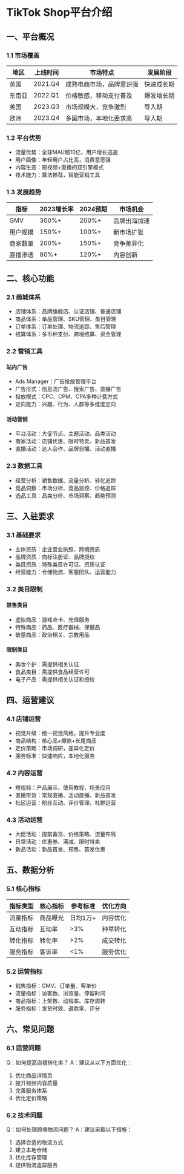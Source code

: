 # TikTok Shop平台介绍

## 一、平台概况
### 1.1 市场覆盖
| 地区 | 上线时间 | 市场特点 | 发展阶段 |
|-----|---------|---------|---------|
| 英国 | 2021.Q4 | 成熟电商市场，品牌意识强 | 快速成长期 |
| 东南亚 | 2022.Q1 | 价格敏感，移动支付普及 | 爆发增长期 |
| 美国 | 2023.Q3 | 市场规模大，竞争激烈 | 导入期 |
| 欧洲 | 2023.Q4 | 多国市场，本地化要求高 | 导入期 |

### 1.2 平台优势
- 流量优势：全球MAU超10亿，用户增长迅速
- 用户画像：年轻用户占比高，消费意愿强
- 内容生态：短视频+直播的双引擎模式
- 技术能力：算法推荐，智能营销工具

### 1.3 发展趋势
| 指标 | 2023增长率 | 2024预期 | 市场机会 |
|-----|------------|----------|----------|
| GMV | 300%+ | 200%+ | 品牌出海加速 |
| 用户规模 | 150%+ | 100%+ | 新市场扩张 |
| 商家数量 | 200%+ | 150%+ | 竞争差异化 |
| 直播渗透 | 80%+ | 120%+ | 内容创新 |

## 二、核心功能
### 2.1 商城体系
- 店铺体系：品牌旗舰店、认证店铺、普通店铺
- 商品体系：单品管理、SKU管理、类目管理
- 订单体系：订单处理、物流追踪、售后管理
- 结算体系：多币种支付、跨境结算、资金管理

### 2.2 营销工具
#### 站内广告
- Ads Manager：广告投放管理平台
- 广告形式：信息流广告、搜索广告、直播广告
- 投放模式：CPC、CPM、CPA多种计费方式
- 定向能力：兴趣、行为、人群等多维度定向

#### 活动营销
- 平台活动：大促节点、主题活动、品类活动
- 商家活动：店铺优惠、限时特卖、新品首发
- 直播活动：达人合作、品牌自播、活动直播

### 2.3 数据工具
- 经营分析：销售数据、流量分析、转化追踪
- 竞品洞察：市场分析、竞品监控、价格追踪
- 选品工具：品类分析、市场洞察、趋势预测

## 三、入驻要求
### 3.1 基础要求
- 主体资质：企业营业执照、跨境资质
- 品牌资质：商标注册证、品牌授权
- 类目资质：特殊类目许可证、资质认证
- 经营能力：仓储物流、客服团队、运营能力

### 3.2 类目限制
#### 禁售类目
- 虚拟商品：游戏点卡、充值服务
- 特殊商品：药品、医疗器械、保健品
- 敏感商品：政治相关、宗教用品

#### 限制类目
- 美妆个护：需提供相关认证
- 食品类目：需提供食品经营许可
- 电子产品：需提供相关认证和授权

## 四、运营建议
### 4.1 店铺运营
- 视觉升级：统一视觉风格，提升专业度
- 商品结构：核心品+爆款+长尾商品
- 定价策略：市场调研，差异化定价
- 服务标准：快速响应，本地化服务

### 4.2 内容运营
- 短视频：产品展示、使用教程、场景应用
- 直播带货：常规直播、活动直播、新品首发
- 社区运营：粉丝互动、评价管理、社群运营

### 4.3 活动运营
- 大促活动：提前备货、价格策略、流量布局
- 日常活动：优惠券、满减、限时特卖
- 新品活动：新品首发、预售、首发优惠

## 五、数据分析
### 5.1 核心指标
| 指标类型 | 核心指标 | 参考标准 | 优化方向 |
|---------|---------|----------|----------|
| 流量指标 | 商品曝光 | 日均1万+ | 内容优化 |
| 互动指标 | 互动率 | >3% | 种草转化 |
| 转化指标 | 转化率 | >2% | 成交转化 |
| 服务指标 | 客诉率 | <1% | 服务优化 |

### 5.2 运营指标
- 销售指标：GMV、订单量、客单价
- 流量指标：访客数、浏览量、停留时间
- 商品指标：上架数、动销率、库存周转
- 服务指标：发货时效、退款率、评分

## 六、常见问题
### 6.1 运营问题
Q：如何提高店铺转化率？
A：建议从以下方面优化：
1. 优化商品详情页
2. 提升视频内容质量
3. 完善服务体系
4. 优化定价策略

### 6.2 技术问题
Q：如何处理跨境物流问题？
A：建议采取以下措施：
1. 选择合适的物流方式
2. 建立本地仓储
3. 优化库存管理
4. 提供物流追踪服务
